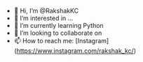 - 👋 Hi, I’m @RakshakKC
- 👀 I’m interested in ...
- 🌱 I’m currently learning Python
- 💞️ I’m looking to collaborate on 
- 📫 How to reach me: [Instagram] (https://www.instagram.com/rakshak_kc/)

<!---
RakshakKC/RakshakKC is a ✨ special ✨ repository because its `README.md` (this file) appears on your GitHub profile.
You can click the Preview link to take a look at your changes.
--->
